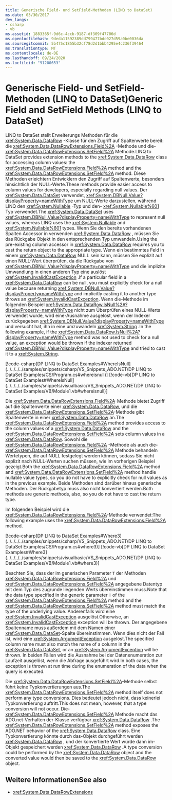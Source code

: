 ```yaml
---
title: Generische Field- und SetField-Methoden (LINQ to DataSet)
ms.date: 03/30/2017
dev_langs:
- csharp
- vb
ms.assetid: 1883365f-9d6c-4ccb-9187-df309f47706d
ms.openlocfilehash: 9deda11592389dd799477bdc027d59a0be0036da
ms.sourcegitcommit: 5b475c1855b32cf78d2d1bbb4295e4c236f39464
ms.translationtype: MT
ms.contentlocale: de-DE
ms.lasthandoff: 09/24/2020
ms.locfileid: "91200653"
---
```

# <a name="generic-field-and-setfield-methods-linq-to-dataset"></a><span data-ttu-id="2b9e5-102">Generische Field- und SetField-Methoden (LINQ to DataSet)</span><span class="sxs-lookup"><span data-stu-id="2b9e5-102">Generic Field and SetField Methods (LINQ to DataSet)</span></span>

<span data-ttu-id="2b9e5-103">LINQ to DataSet stellt Erweiterungs Methoden für die <xref:System.Data.DataRow> -Klasse für den Zugriff auf Spaltenwerte bereit: die <xref:System.Data.DataRowExtensions.Field%2A> -Methode und die- <xref:System.Data.DataRowExtensions.SetField%2A> Methode.</span><span class="sxs-lookup"><span data-stu-id="2b9e5-103">LINQ to DataSet provides extension methods to the <xref:System.Data.DataRow> class for accessing column values: the <xref:System.Data.DataRowExtensions.Field%2A> method and the <xref:System.Data.DataRowExtensions.SetField%2A> method.</span></span> <span data-ttu-id="2b9e5-104">Diese Methoden erleichtern Entwicklern den Zugriff auf Spaltenwerte, besonders hinsichtlich der NULL-Werte.</span><span class="sxs-lookup"><span data-stu-id="2b9e5-104">These methods provide easier access to column values for developers, especially regarding null values.</span></span> <span data-ttu-id="2b9e5-105">Der <xref:System.Data.DataSet> verwendet, <xref:System.DBNull.Value?displayProperty=nameWithType> um NULL-Werte darzustellen, während LINQ den <xref:System.Nullable> -Typ und den- <xref:System.Nullable%601> Typ verwendet.</span><span class="sxs-lookup"><span data-stu-id="2b9e5-105">The <xref:System.Data.DataSet> uses <xref:System.DBNull.Value?displayProperty=nameWithType> to represent null values, whereas LINQ uses the <xref:System.Nullable> and <xref:System.Nullable%601> types.</span></span> <span data-ttu-id="2b9e5-106">Wenn Sie den bereits vorhandenen Spalten Accessor in verwenden <xref:System.Data.DataRow> , müssen Sie das Rückgabe Objekt in den entsprechenden Typ umwandeln.</span><span class="sxs-lookup"><span data-stu-id="2b9e5-106">Using the pre-existing column accessor in <xref:System.Data.DataRow> requires you to cast the return object to the appropriate type.</span></span> <span data-ttu-id="2b9e5-107">Wenn ein bestimmtes Feld in einem <xref:System.Data.DataRow> NULL sein kann, müssen Sie explizit auf einen NULL-Wert überprüfen, da die Rückgabe von <xref:System.DBNull.Value?displayProperty=nameWithType> und die implizite Umwandlung in einen anderen Typ eine auslöst <xref:System.InvalidCastException> .</span><span class="sxs-lookup"><span data-stu-id="2b9e5-107">If a particular field in a <xref:System.Data.DataRow> can be null, you must explicitly check for a null value because returning <xref:System.DBNull.Value?displayProperty=nameWithType> and implicitly casting it to another type throws an <xref:System.InvalidCastException>.</span></span> <span data-ttu-id="2b9e5-108">Wenn die-Methode im folgenden Beispiel <xref:System.Data.DataRow.IsNull%2A?displayProperty=nameWithType> nicht zum Überprüfen eines NULL-Werts verwendet wurde, wird eine-Ausnahme ausgelöst, wenn der Indexer zurückgegeben <xref:System.DBNull.Value?displayProperty=nameWithType> und versucht hat, ihn in eine umzuwandeln <xref:System.String> .</span><span class="sxs-lookup"><span data-stu-id="2b9e5-108">In the following example, if the <xref:System.Data.DataRow.IsNull%2A?displayProperty=nameWithType> method was not used to check for a null value, an exception would be thrown if the indexer returned <xref:System.DBNull.Value?displayProperty=nameWithType> and tried to cast it to a <xref:System.String>.</span></span>  
  
 [!code-csharp[DP LINQ to DataSet Examples#WhereIsNull](../../../../samples/snippets/csharp/VS_Snippets_ADO.NET/DP LINQ to DataSet Examples/CS/Program.cs#whereisnull)]
 [!code-vb[DP LINQ to DataSet Examples#WhereIsNull](../../../../samples/snippets/visualbasic/VS_Snippets_ADO.NET/DP LINQ to DataSet Examples/VB/Module1.vb#whereisnull)]  
  
 <span data-ttu-id="2b9e5-109">Die <xref:System.Data.DataRowExtensions.Field%2A>-Methode bietet Zugriff auf die Spaltenwerte einer <xref:System.Data.DataRow>, und die <xref:System.Data.DataRowExtensions.SetField%2A>-Methode gibt Spaltenwerte in einer <xref:System.Data.DataRow> an.</span><span class="sxs-lookup"><span data-stu-id="2b9e5-109">The <xref:System.Data.DataRowExtensions.Field%2A> method provides access to the column values of a <xref:System.Data.DataRow> and the <xref:System.Data.DataRowExtensions.SetField%2A> sets column values in a <xref:System.Data.DataRow>.</span></span> <span data-ttu-id="2b9e5-110">Sowohl die <xref:System.Data.DataRowExtensions.Field%2A> -Methode als auch die- <xref:System.Data.DataRowExtensions.SetField%2A> Methode behandeln Wertetypen, die auf NULL festgelegt werden können, sodass Sie nicht explizit nach NULL-Werten suchen müssen, wie im vorherigen Beispiel gezeigt.</span><span class="sxs-lookup"><span data-stu-id="2b9e5-110">Both the <xref:System.Data.DataRowExtensions.Field%2A> method and <xref:System.Data.DataRowExtensions.SetField%2A> method handle nullable value types, so you do not have to explicitly check for null values as in the previous example.</span></span> <span data-ttu-id="2b9e5-111">Beide Methoden sind darüber hinaus generische Methoden. Der Rückgabetyp muss also nicht konvertiert werden.</span><span class="sxs-lookup"><span data-stu-id="2b9e5-111">Both methods are generic methods, also, so you do not have to cast the return type.</span></span>  
  
 <span data-ttu-id="2b9e5-112">Im folgenden Beispiel wird die <xref:System.Data.DataRowExtensions.Field%2A>-Methode verwendet:</span><span class="sxs-lookup"><span data-stu-id="2b9e5-112">The following example uses the <xref:System.Data.DataRowExtensions.Field%2A> method.</span></span>  
  
 [!code-csharp[DP LINQ to DataSet Examples#Where3](../../../../samples/snippets/csharp/VS_Snippets_ADO.NET/DP LINQ to DataSet Examples/CS/Program.cs#where3)]
 [!code-vb[DP LINQ to DataSet Examples#Where3](../../../../samples/snippets/visualbasic/VS_Snippets_ADO.NET/DP LINQ to DataSet Examples/VB/Module1.vb#where3)]  
  
 <span data-ttu-id="2b9e5-113">Beachten Sie, dass der im generischen Parameter `T` der Methoden <xref:System.Data.DataRowExtensions.Field%2A> und <xref:System.Data.DataRowExtensions.SetField%2A> angegebene Datentyp mit dem Typ des zugrunde liegenden Werts übereinstimmen muss.</span><span class="sxs-lookup"><span data-stu-id="2b9e5-113">Note that the data type specified in the generic parameter `T` of the <xref:System.Data.DataRowExtensions.Field%2A> method and the <xref:System.Data.DataRowExtensions.SetField%2A> method must match the type of the underlying value.</span></span> <span data-ttu-id="2b9e5-114">Anderenfalls wird eine <xref:System.InvalidCastException> ausgelöst.</span><span class="sxs-lookup"><span data-stu-id="2b9e5-114">Otherwise, an <xref:System.InvalidCastException> exception will be thrown.</span></span> <span data-ttu-id="2b9e5-115">Der angegebene Spaltenname muss außerdem mit dem Namen einer <xref:System.Data.DataSet>-Spalte übereinstimmen. Wenn dies nicht der Fall ist, wird eine <xref:System.ArgumentException> ausgelöst.</span><span class="sxs-lookup"><span data-stu-id="2b9e5-115">The specified column name must also match the name of a column in the <xref:System.Data.DataSet>, or an <xref:System.ArgumentException> will be thrown.</span></span> <span data-ttu-id="2b9e5-116">In beiden Fällen wird die Ausnahme bei der Datenenumeration zur Laufzeit ausgelöst, wenn die Abfrage ausgeführt wird.</span><span class="sxs-lookup"><span data-stu-id="2b9e5-116">In both cases, the exception is thrown at run time during the enumeration of the data when the query is executed.</span></span>  
  
 <span data-ttu-id="2b9e5-117">Die <xref:System.Data.DataRowExtensions.SetField%2A>-Methode selbst führt keine Typkonvertierungen aus.</span><span class="sxs-lookup"><span data-stu-id="2b9e5-117">The <xref:System.Data.DataRowExtensions.SetField%2A> method itself does not perform any type conversions.</span></span> <span data-ttu-id="2b9e5-118">Dies bedeutet jedoch nicht, dass keinerlei Typkonvertierung auftritt.</span><span class="sxs-lookup"><span data-stu-id="2b9e5-118">This does not mean, however, that a type conversion will not occur.</span></span> <span data-ttu-id="2b9e5-119">Die- <xref:System.Data.DataRowExtensions.SetField%2A> Methode macht das ADO.net-Verhalten der-Klasse verfügbar <xref:System.Data.DataRow> .</span><span class="sxs-lookup"><span data-stu-id="2b9e5-119">The <xref:System.Data.DataRowExtensions.SetField%2A> method exposes the ADO.NET behavior of the <xref:System.Data.DataRow> class.</span></span> <span data-ttu-id="2b9e5-120">Eine Typkonvertierung könnte durch das-Objekt durchgeführt werden <xref:System.Data.DataRow> , und der konvertierte Wert würde dann im-Objekt gespeichert werden <xref:System.Data.DataRow> .</span><span class="sxs-lookup"><span data-stu-id="2b9e5-120">A type conversion could be performed by the <xref:System.Data.DataRow> object and the converted value would then be saved to the <xref:System.Data.DataRow> object.</span></span>  
  
## <a name="see-also"></a><span data-ttu-id="2b9e5-121">Weitere Informationen</span><span class="sxs-lookup"><span data-stu-id="2b9e5-121">See also</span></span>

- <xref:System.Data.DataRowExtensions>
